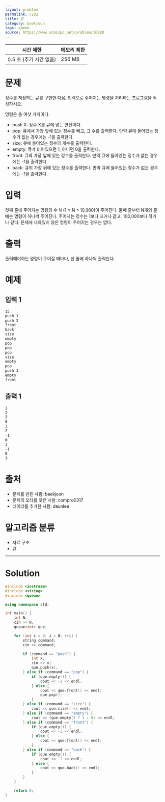 ```yaml
---
layout: problem
permalink: /282
title: 큐
category: baekjoon
tags: queue
source: https://www.acmicpc.net/problem/10828
---
```


| 시간 제한 | 메모리 제한 |
| --- | --- |
| 0.5 초 (추가 시간 없음) | 256 MB |

# 문제

정수를 저장하는 큐를 구현한 다음, 입력으로 주어지는 명령을 처리하는 프로그램을 작성하시오.

명령은 총 여섯 가지이다.

- push X: 정수 X를 큐에 넣는 연산이다.
- pop: 큐에서 가장 앞에 있는 정수를 빼고, 그 수를 출력한다. 만약 큐에 들어있는 정수가 없는 경우에는 -1을 출력한다.
- size: 큐에 들어있는 정수의 개수를 출력한다.
- empty: 큐가 비어있으면 1, 아니면 0을 출력한다.
- front: 큐의 가장 앞에 있는 정수를 출력한다. 만약 큐에 들어있는 정수가 없는 경우에는 -1을 출력한다.
- back: 큐의 가장 뒤에 있는 정수를 출력한다. 만약 큐에 들어있는 정수가 없는 경우에는 -1을 출력한다.

# 입력

첫째 줄에 주어지는 명령의 수 N (1 ≤ N ≤ 10,000)이 주어진다. 둘째 줄부터 N개의 줄에는 명령이 하나씩 주어진다. 주어지는 정수는 1보다 크거나 같고, 100,000보다 작거나 같다. 문제에 나와있지 않은 명령이 주어지는 경우는 없다.

# 출력

출력해야하는 명령이 주어질 때마다, 한 줄에 하나씩 출력한다.

# 예제

## 입력 1

```txt
15
push 1
push 2
front
back
size
empty
pop
pop
pop
size
empty
pop
push 3
empty
front
```

## 출력 1

```txt
1
2
2
0
1
2
-1
0
1
-1
0
3
```

# 출처

- 문제를 만든 사람: baekjoon
- 문제의 오타를 찾은 사람: compro0317
- 데이터를 추가한 사람: deunlee

# 알고리즘 분류

- 자료 구조
- 큐

---

# Solution

```cpp
#include <iostream>
#include <string>
#include <queue>

using namespace std;

int main() {
    int N;
    cin >> N;
    queue<int> que;

    for (int i = 0; i < N; ++i) {
        string command;
        cin >> command;

        if (command == "push") {
            int x;
            cin >> x;
            que.push(x);
        } else if (command == "pop") {
            if (que.empty()) {
                cout << -1 << endl;
            } else {
                cout << que.front() << endl;
                que.pop();
            }
        } else if (command == "size") {
            cout << que.size() << endl;
        } else if (command == "empty") {
            cout << (que.empty() ? 1 : 0) << endl;
        } else if (command == "front") {
            if (que.empty()) {
                cout << -1 << endl;
            } else {
                cout << que.front() << endl;
            }
        } else if (command == "back") {
            if (que.empty()) {
                cout << -1 << endl;
            } else {
                cout << que.back() << endl;
            }
        }
    }

    return 0;
}
```
